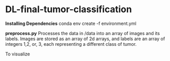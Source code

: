 # DL-final-tumor-classification

**Installing Dependencies**
conda env create -f environment.yml

**preprocess.py**
Processes the data in /data into an array of images and its labels. Images are stored as an array of 2d arrays, and labels are an array of integers 1,2, or, 3, each representing a different class of tumor.

To visualize